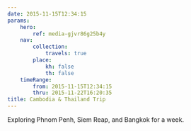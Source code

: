 ```yaml
---
date: 2015-11-15T12:34:15
params:
    hero:
        ref: media-gjvr86g25b4y
    nav:
        collection:
            travels: true
        place:
            kh: false
            th: false
    timeRange:
        from: 2015-11-15T12:34:15
        thru: 2015-11-22T16:20:35
title: Cambodia & Thailand Trip
---
```


Exploring Phnom Penh, Siem Reap, and Bangkok for a week.

